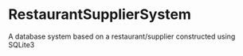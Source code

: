 # RestaurantSupplierSystem
A database system based on a restaurant/supplier constructed using SQLite3
